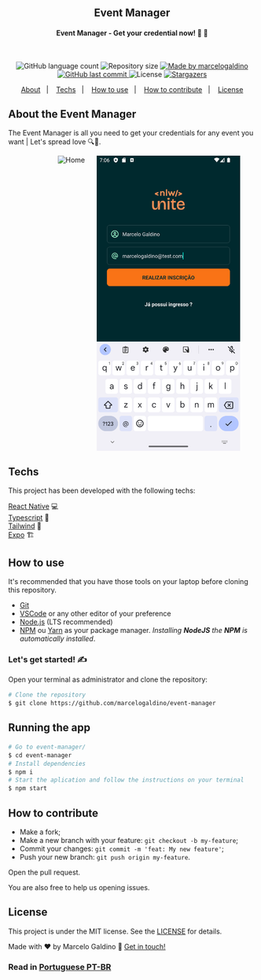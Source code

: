 <h2 align="center">
  Event Manager
</h2>

<h4 align="center"> 
	Event Manager -  Get your credential now! 🪪 💜
</h4>

<br/>

<p align="center">
  <img alt="GitHub language count" src="https://img.shields.io/github/languages/count/marcelogaldino/event-manager?color=%2304D361">

  <img alt="Repository size" src="https://img.shields.io/github/repo-size/marcelogaldino/event-manager">
	
  <a href="https://www.linkedin.com/in/marcelogaldino/">
    <img alt="Made by marcelogaldino" src="https://img.shields.io/badge/made%20by-marcelogaldino-%2304D361">
  </a>

  <a href="https://github.com/marcelogaldino/event-manager/commits/master">
    <img alt="GitHub last commit" src="https://img.shields.io/github/last-commit/marcelogaldino/event-manager">
  </a>

  <img alt="License" src="https://img.shields.io/badge/license-MIT-brightgreen">
   <a href="https://github.com/marcelogaldino/event-manager/stargazers">
    <img alt="Stargazers" src="https://img.shields.io/github/stars/marcelogaldino/event-manager?style=social">
  </a>
</p>

<p align="center">
  <a href="#about-the-event-manager">About</a>&nbsp;&nbsp;&nbsp;|&nbsp;&nbsp;&nbsp;
  <a href="#techs">Techs</a>&nbsp;&nbsp;&nbsp;|&nbsp;&nbsp;&nbsp;
  <a href="#how-to-use">How to use</a>&nbsp;&nbsp;&nbsp;|&nbsp;&nbsp;&nbsp;
  <a href="#how-to-contribute">How to contribute</a>&nbsp;&nbsp;&nbsp;|&nbsp;&nbsp;&nbsp;
  <a href="#license">License</a>
</p>

## About the Event Manager

The Event Manager is all you need to get your credentials for any event you want | Let's spread love 🔍💜.

<div style="display: flex; flex-direction: row; justfy-content: space-around; align-items: center; margin-left: 20%; gap: 24px">
    <img alt="Home" height="600" src="https://github.com/marcelogaldino/event-manager/assets/13842365/0318d6dc-8e74-4cd8-8382-c276ba6562ac">
    <img alt="Credential" height="600" src="https://github.com/marcelogaldino/event-manager/blob/main/assets/images/apply.png?raw=true">
</div>

## Techs

This project has been developed with the following techs:

[React Native][reactnative] 💻 </br>
[Typescript][typescript] 📘 </br>
[Tailwind][tailwind] 💅 </br>
[Expo][expo] 🏗️ </br>

## How to use

It's recommended that you have those tools on your laptop before cloning this repository.

- [Git](https://git-scm.com)
- [VSCode](https://code.visualstudio.com/) or any other editor of your preference
- [Node.js](https://nodejs.org/) (LTS recommended)
- [NPM](https://www.npmjs.com/) ou [Yarn](https://yarnpkg.com/) as your package manager. _Installing **NodeJS** the **NPM** is automatically installed_.

### Let's get started! ✍

Open your terminal as administrator and clone the repository:

```bash
# Clone the repository
$ git clone https://github.com/marcelogaldino/event-manager
```

## Running the app

```bash
# Go to event-manager/
$ cd event-manager
# Install dependencies
$ npm i
# Start the aplication and follow the instructions on your terminal
$ npm start
```

## How to contribute

- Make a fork;
- Make a new branch with your feature: `git checkout -b my-feature`;
- Commit your changes: `git commit -m 'feat: My new feature'`;
- Push your new branch: `git push origin my-feature`.

Open the pull request.

You are also free to help us opening issues.

## License

This project is under the MIT license. See the [LICENSE](https://github.com/marcelogaldino/event-manager/blob/main/LICENSE) for details.

Made with ♥ by Marcelo Galdino :wave: [Get in touch!](https://www.linkedin.com/in/marcelogaldino/)

[typescript]: https://www.typescriptlang.org/
[react]: https://reactjs.org/
[tailwind]: https://tailwindcss.com/
[reactnative]: https://reactnative.dev/
[expo]: https://expo.dev/

### Read in [Portuguese PT-BR](README-PT-BR.md)

[portuguese]: https://expo.dev/
